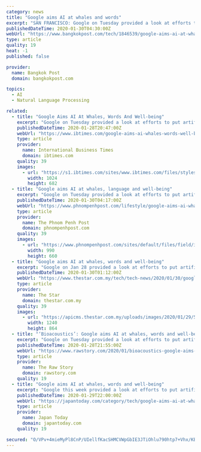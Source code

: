 ```yaml
---
category: news
title: "Google aims AI at whales and words"
excerpt: "SAN FRANCISCO: Google on Tuesday provided a look at efforts to put artificial intelligence to use for good, from protecting whales to breaking language barriers ... orcas and sends alerts to Canadian harbor managers,\" Google said. Another AI team showed how Google translation software that already lets smartphones serve as interpreters is ..."
publishedDateTime: 2020-01-30T04:30:00Z
webUrl: "https://www.bangkokpost.com/tech/1846539/google-aims-ai-at-whales-and-words"
type: article
quality: 19
heat: -1
published: false

provider:
  name: Bangkok Post
  domain: bangkokpost.com

topics:
  - AI
  - Natural Language Processing

related:
  - title: "Google Aims AI At Whales, Words And Well-being"
    excerpt: "Google on Tuesday provided a look at efforts to put artificial intelligence to use for good, from protecting whales to breaking language barriers. The internet giant unveiled projects on AI work teams a week after Google chief executive Sundar Pichai urged a \"proportional approach\" to regulating the technology."
    publishedDateTime: 2020-01-28T20:47:00Z
    webUrl: "https://www.ibtimes.com/google-aims-ai-whales-words-well-being-2911505"
    type: article
    provider:
      name: International Business Times
      domain: ibtimes.com
    quality: 39
    images:
      - url: "https://s1.ibtimes.com/sites/www.ibtimes.com/files/styles/full/public/2020/01/28/google-said-it-was-developing-ways-to-use.jpg"
        width: 1024
        height: 682
  - title: "Google aims AI at whales, language and well-being"
    excerpt: "Google on Tuesday provided a look at efforts to put artificial intelligence to use for good, from protecting whales to breaking language barriers ... managers,” Google said. Another AI team showed how Google translation software that already lets ..."
    publishedDateTime: 2020-01-30T04:17:00Z
    webUrl: "https://www.phnompenhpost.com/lifestyle/google-aims-ai-whales-language-and-well-being"
    type: article
    provider:
      name: The Phnom Penh Post
      domain: phnompenhpost.com
    quality: 39
    images:
      - url: "https://www.phnompenhpost.com/sites/default/files/field/image/google_engineers_are_also_exploring_using_ai_to_help_with_medical_diagnostics_such_as_detecting_signs_of_cancer_or_eye_disease_in_scans._afp.jpg"
        width: 990
        height: 660
  - title: "Google aims AI at whales, words and well-being"
    excerpt: "Google on Jan 28 provided a look at efforts to put artificial intelligence to use for good, from protecting whales to breaking language barriers ... managers,\" Google said. Another AI team showed how Google translation software that already lets ..."
    publishedDateTime: 2020-01-30T01:12:00Z
    webUrl: "https://www.thestar.com.my/tech/tech-news/2020/01/30/google-aims-ai-at-whales-words-and-well-being"
    type: article
    provider:
      name: The Star
      domain: thestar.com.my
    quality: 39
    images:
      - url: "https://apicms.thestar.com.my/uploads/images/2020/01/29/531769.jpg"
        width: 1240
        height: 864
  - title: "‘Bioacoustics’: Google aims AI at whales, words and well-being"
    excerpt: "Google on Tuesday provided a look at efforts to put artificial intelligence to use for good, from protecting whales to breaking language barriers. The internet giant unveiled ... sends alerts to Canadian harbor managers,” Google said. Another AI team showed how Google translation software that already lets smartphones serve as interpreters ..."
    publishedDateTime: 2020-01-28T21:55:00Z
    webUrl: "https://www.rawstory.com/2020/01/bioacoustics-google-aims-ai-at-whales-words-and-well-being/"
    type: article
    provider:
      name: The Raw Story
      domain: rawstory.com
    quality: 19
  - title: "Google aims AI at whales, words and well-being"
    excerpt: "Google this week provided a look at efforts to put artificial intelligence to use for good, from protecting whales to breaking language barriers. The internet giant unveiled ... and sends alerts to Canadian harbor managers,\" Google said. Another AI team showed how Google translation software that already lets smartphones serve as interpreters ..."
    publishedDateTime: 2020-01-29T22:00:00Z
    webUrl: "https://japantoday.com/category/tech/google-aims-ai-at-whales-words-and-well-being"
    type: article
    provider:
      name: Japan Today
      domain: japantoday.com
    quality: 19

secured: "O/VPv+4mieMyPl8CnP/UIellfKacSHMCVWpGbIE3JTiOhlu790htp7+Vhx/KBlK7dvujiGHIpjPaWJ2oc60PstNXCFYSRYGlf6+dZuEUReexzoiz8spB+xm8jVQ5h8WZE9jn3uu2MY/qimdZAL5YpstW8LsYa4h4M2T/9roCLIADKUsgxpBRQ9YucNp9oU8hBYHhqFB1atqlgrq4GlVGHO6JQi8vLZQTBX8zJ+trx8RFmDcIqlJJOveDhGz7REPIogbrGtmzBpkdjSbzpsjIB+GfTLSvGa+Y+o6wbthxzVuhq+cYypeWj1FZoC/TJpH1uAR7sXhe2ee8OxLAEqX/zLZgW6ZFQHc3ySkPxO01Rk+1+aGewI5W4oyUMBipHuyCKhZBdPWxn0A4iAKIVj8d25LMU+BaCMwQ4K8Lm+Ezt7yTY3BfnBbOoEUdg6u63NbZoZSxq5jRBf1lg0qWu6+rbor1g0A9sOZjIvm/QQs2oc4=;evRLjcKXOldId7aqzPiqog=="
---
```


